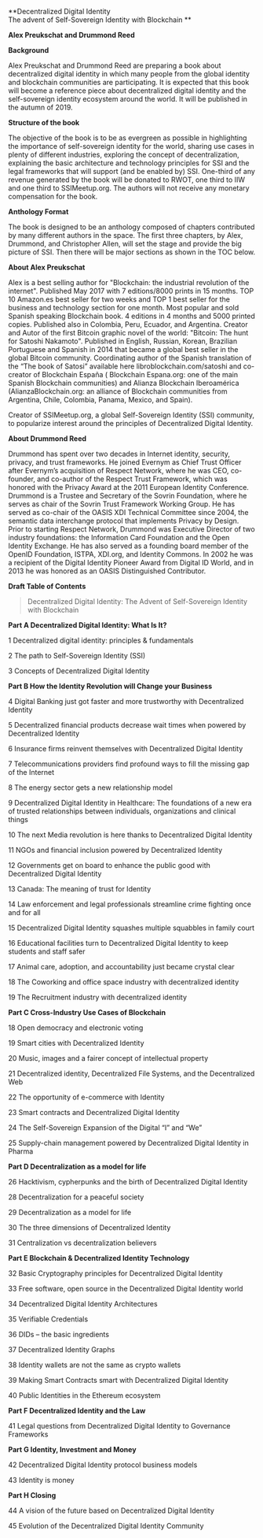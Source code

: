 **Decentralized Digital Identity\
The advent of Self-Sovereign Identity with Blockchain **

**Alex Preukschat and Drummond Reed**

**Background**

Alex Preukschat and Drummond Reed are preparing a book about
decentralized digital identity in which many people from the global
identity and blockchain communities are participating. It is expected
that this book will become a reference piece about decentralized digital
identity and the self-sovereign identity ecosystem around the world. It
will be published in the autumn of 2019.

**Structure of the book**

The objective of the book is to be as evergreen as possible in
highlighting the importance of self-sovereign identity for the world,
sharing use cases in plenty of different industries, exploring the
concept of decentralization, explaining the basic architecture and
technology principles for SSI and the legal frameworks that will support
(and be enabled by) SSI. One-third of any revenue generated by the book
will be donated to RWOT, one third to IIW and one third to
SSIMeetup.org. The authors will not receive any monetary compensation
for the book.

<span id="_gjdgxs" class="anchor"></span>

**Anthology Format**

The book is designed to be an anthology composed of chapters contributed
by many different authors in the space. The first three chapters, by
Alex, Drummond, and Christopher Allen, will set the stage and provide
the big picture of SSI. Then there will be major sections as shown in
the TOC below.

**About Alex Preukschat**

Alex is a best selling author for "Blockchain: the industrial revolution
of the internet". Published May 2017 with 7 editions/8000 prints in 15
months. TOP 10 Amazon.es best seller for two weeks and TOP 1 best seller
for the business and technology section for one month. Most popular and
sold Spanish speaking Blockchain book. 4 editions in 4 months and 5000
printed copies. Published also in Colombia, Peru, Ecuador, and
Argentina. Creator and Autor of the first Bitcoin graphic novel of the
world: "Bitcoin: The hunt for Satoshi Nakamoto". Published in English,
Russian, Korean, Brazilian Portuguese and Spanish in 2014 that became a
global best seller in the global Bitcoin community. Coordinating author
of the Spanish translation of the “The book of Satosi” available here
libroblockchain.com/satoshi and co-creator of Blockchain España (
Blockchain Espana.org: one of the main Spanish Blockchain communities)
and Alianza Blockchain Iberoamérica (AlianzaBlockchain.org: an alliance
of Blockchain communities from Argentina, Chile, Colombia, Panama,
Mexico, and Spain).

Creator of SSIMeetup.org, a global Self-Sovereign Identity (SSI)
community, to popularize interest around the principles of Decentralized
Digital Identity.

**About Drummond Reed**

Drummond has spent over two decades in Internet identity, security,
privacy, and trust frameworks. He joined Evernym as Chief Trust Officer
after Evernym’s acquisition of Respect Network, where he was CEO,
co-founder, and co-author of the Respect Trust Framework, which was
honored with the Privacy Award at the 2011 European Identity Conference.
Drummond is a Trustee and Secretary of the Sovrin Foundation, where he
serves as chair of the Sovrin Trust Framework Working Group. He has
served as co-chair of the OASIS XDI Technical Committee since 2004, the
semantic data interchange protocol that implements Privacy by Design.
Prior to starting Respect Network, Drummond was Executive Director of
two industry foundations: the Information Card Foundation and the Open
Identity Exchange. He has also served as a founding board member of the
OpenID Foundation, ISTPA, XDI.org, and Identity Commons. In 2002 he was
a recipient of the Digital Identity Pioneer Award from Digital ID World,
and in 2013 he was honored as an OASIS Distinguished Contributor.

**Draft Table of Contents**

> Decentralized Digital Identity: The Advent of Self-Sovereign Identity
> with Blockchain

**Part A Decentralized Digital Identity: What Is It?**

1 Decentralized digital identity: principles & fundamentals

2 The path to Self-Sovereign Identity (SSI)

3 Concepts of Decentralized Digital Identity

**Part B How the Identity Revolution will Change your Business**

4 Digital Banking just got faster and more trustworthy with
Decentralized Identity

5 Decentralized financial products decrease wait times when powered by
Decentralized Identity

6 Insurance firms reinvent themselves with Decentralized Digital
Identity

7 Telecommunications providers find profound ways to fill the missing
gap of the Internet

8 The energy sector gets a new relationship model

9 Decentralized Digital Identity in Healthcare: The foundations of a new
era of trusted relationships between individuals, organizations and
clinical things

10 The next Media revolution is here thanks to Decentralized Digital
Identity

11 NGOs and financial inclusion powered by Decentralized Identity

12 Governments get on board to enhance the public good with
Decentralized Digital Identity

13 Canada: The meaning of trust for Identity

14 Law enforcement and legal professionals streamline crime fighting
once and for all

15 Decentralized Digital Identity squashes multiple squabbles in family
court

16 Educational facilities turn to Decentralized Digital Identity to keep
students and staff safer

17 Animal care, adoption, and accountability just became crystal clear

18 The Coworking and office space industry with decentralized identity

19 The Recruitment industry with decentralized identity

**Part C Cross-Industry Use Cases of Blockchain**

18 Open democracy and electronic voting

19 Smart cities with Decentralized Identity

20 Music, images and a fairer concept of intellectual property

21 Decentralized identity, Decentralized File Systems, and the
Decentralized Web

22 The opportunity of e-commerce with Identity

23 Smart contracts and Decentralized Digital Identity

24 The Self-Sovereign Expansion of the Digital “I” and “We”

25 Supply-chain management powered by Decentralized Digital Identity in
Pharma

**Part D Decentralization as a model for life**

26 Hacktivism, cypherpunks and the birth of Decentralized Digital
Identity

28 Decentralization for a peaceful society

29 Decentralization as a model for life

30 The three dimensions of Decentralized Identity

31 Centralization vs decentralization believers

**Part E Blockchain & Decentralized Identity Technology**

32 Basic Cryptography principles for Decentralized Digital Identity

33 Free software, open source in the Decentralized Digital Identity
world

34 Decentralized Digital Identity Architectures

35 Verifiable Credentials

36 DIDs – the basic ingredients

37 Decentralized Identity Graphs

38 Identity wallets are not the same as crypto wallets

39 Making Smart Contracts smart with Decentralized Digital Identity

40 Public Identities in the Ethereum ecosystem

**Part F Decentralized Identity and the Law**

41 Legal questions from Decentralized Digital Identity to Governance
Frameworks

**Part G Identity, Investment and Money**

42 Decentralized Digital Identity protocol business models

43 Identity is money

**Part H Closing**

44 A vision of the future based on Decentralized Digital Identity

45 Evolution of the Decentralized Digital Identity Community
